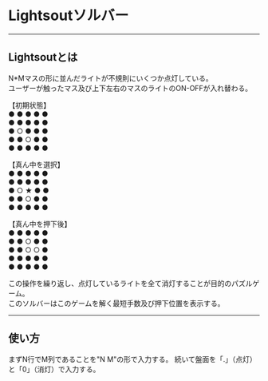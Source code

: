 # Lightsoutソルバー
***
## Lightsoutとは
N*Mマスの形に並んだライトが不規則にいくつか点灯している。  
ユーザーが触ったマス及び上下左右のマスのライトのON-OFFが入れ替わる。  

【初期状態】  
● ● ● ● ●  
● ● ● ● ●  
● ○ ● ● ●  
● ● ○ ● ●  
● ● ● ● ●  

【真ん中を選択】  
● ● ● ● ●  
● ● ● ● ●  
● ○ ★ ● ●  
● ● ○ ● ●  
● ● ● ● ●  

【真ん中を押下後】  
● ● ● ● ●  
● ● ○ ● ●  
● ● ○ ○ ●  
● ● ● ● ●  
● ● ● ● ●  

この操作を繰り返し、点灯しているライトを全て消灯することが目的のパズルゲーム。  
このソルバーはこのゲームを解く最短手数及び押下位置を表示する。
***
## 使い方
まずN行でM列であることを"N M"の形で入力する。
続いて盤面を「.」（点灯）と「0」（消灯）で入力する。
